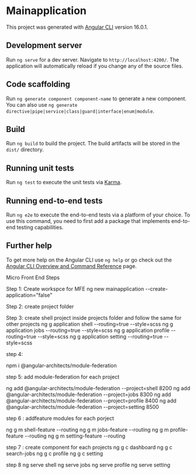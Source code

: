 # Mainapplication

This project was generated with [Angular CLI](https://github.com/angular/angular-cli) version 16.0.1.

## Development server

Run `ng serve` for a dev server. Navigate to `http://localhost:4200/`. The application will automatically reload if you change any of the source files.

## Code scaffolding

Run `ng generate component component-name` to generate a new component. You can also use `ng generate directive|pipe|service|class|guard|interface|enum|module`.

## Build

Run `ng build` to build the project. The build artifacts will be stored in the `dist/` directory.

## Running unit tests

Run `ng test` to execute the unit tests via [Karma](https://karma-runner.github.io).

## Running end-to-end tests

Run `ng e2e` to execute the end-to-end tests via a platform of your choice. To use this command, you need to first add a package that implements end-to-end testing capabilities.

## Further help

To get more help on the Angular CLI use `ng help` or go check out the [Angular CLI Overview and Command Reference](https://angular.io/cli) page.



Micro Front End Steps


Step 1:
Create workspce for MFE
ng new mainapplication --create-application="false"

Step 2: create project folder


Step 3: create  shell project inside projects folder and follow the same for other projects 
ng g application shell --routing=true --style=scss
ng g application jobs --routing=true --style=scss
ng g application profile --routing=true --style=scss
ng g application setting --routing=true --style=scss


step 4:

npm i @angular-architects/module-federation

step 5: add module-federation for each project

ng add @angular-architects/module-federation --project=shell    8200
ng add @angular-architects/module-federation --project=jobs    8300
ng add @angular-architects/module-federation --project=profile    8400
ng add @angular-architects/module-federation --project=setting    8500


step 6 : addfeature modules for each porject

ng g m shell-feature --routing
ng g m jobs-feature --routing
ng g m profile-feature --routing
ng g m setting-feature --routing


step 7 : 	create component for each projects
ng g c dashboard
ng g c search-jobs
ng g c profile
ng g c setting


step 8 
ng serve shell
ng serve jobs
ng serve profile
ng serve setting
